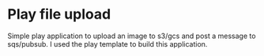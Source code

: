 # Play file upload
Simple play application to upload an image to s3/gcs and post a message to sqs/pubsub.  I used the play template
to build this application.

